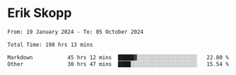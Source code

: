 # Erik Skopp
<!--START_SECTION:waka-->

```txt
From: 19 January 2024 - To: 05 October 2024

Total Time: 198 hrs 13 mins

Markdown           45 hrs 12 mins  █████▓░░░░░░░░░░░░░░░░░░░   22.80 %
Other              30 hrs 47 mins  ████░░░░░░░░░░░░░░░░░░░░░   15.54 %
```

<!--END_SECTION:waka-->
